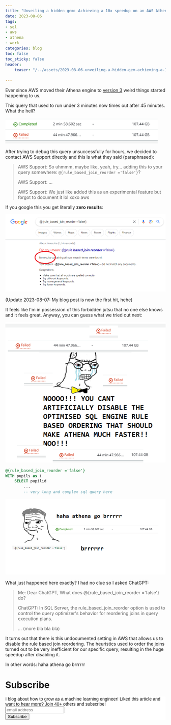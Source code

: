 ```yaml
---
title: "Unveiling a hidden gem: Achieving a 10x speedup on an AWS Athena SQL query with ZERO results on Google"
date: 2023-08-06
tags:
- sql
- aws 
- athena
- work
categories: blog
toc: false
toc_sticky: false
header:
    teaser: "/../assets/2023-08-06-unveiling-a-hidden-gem-achieving-a-10x-speedup-on-an-aws-athena-sql-query-with-zero-results-on-google/2023-08-06-13-34-23.png"

---
```


Ever since AWS moved their Athena engine to [version 3](https://docs.aws.amazon.com/athena/latest/ug/engine-versions-reference-0003.html) weird things started happening to us. 

This query that used to run under 3 minutes now times out after 45 minutes. What the hell?

![](/../assets/2023-08-06-unveiling-a-hidden-gem-achieving-a-10x-speedup-on-an-aws-athena-sql-query-with-zero-results-on-google/2023-08-06-13-39-53.png)

After trying to debug this query unsuccessfully for hours, we decided to contact AWS Support directly and this is what they said (paraphrased):

> AWS Support: So uhmmm, maybe like, yeah, try... adding this to your query somewhere: `@{rule_based_join_reorder ='false'}`?
>
> AWS Support: ...
>
> AWS Support: We just like added this as an experimental feature but forgot to document it lol xoxo aws

If you google this you get literally **zero results**:

![](/../assets/2023-08-06-unveiling-a-hidden-gem-achieving-a-10x-speedup-on-an-aws-athena-sql-query-with-zero-results-on-google/2023-08-06-16-28-35.png)

(Update 2023-08-07: My blog post is now the first hit, hehe)

It feels like I'm in possession of this forbidden jutsu that no one else knows and it feels great. Anyway, you can guess what we tried out next:

![](/../assets/2023-08-06-unveiling-a-hidden-gem-achieving-a-10x-speedup-on-an-aws-athena-sql-query-with-zero-results-on-google/2023-08-06-16-17-58.png)

```sql
@{rule_based_join_reorder ='false'}
WITH pupils as (
    SELECT pupilid
        ...
        -- very long and complex sql query here
```

![](/../assets/2023-08-06-unveiling-a-hidden-gem-achieving-a-10x-speedup-on-an-aws-athena-sql-query-with-zero-results-on-google/2023-08-06-16-18-05.png)

What just happened here exactly? I had no clue so I asked ChatGPT:

> Me: Dear ChatGPT, What does @{rule_based_join_reorder ='false'} do?
>
> ChatGPT:  In SQL Server, the rule_based_join_reorder option is used to control the query optimizer's behavior for reordering joins in query execution plans. 
>
> ... (more bla bla bla)

It turns out that there is this undocumented setting in AWS that allows us to disable the rule based join reordering. The heuristics used to order the joins turned out to be very inefficient for our specific query, resulting in the huge speedup after disabling it.

In other words: haha athena go brrrrrr

# Subscribe
<!-- Begin Mailchimp Signup Form -->
<link href="//cdn-images.mailchimp.com/embedcode/horizontal-slim-10_7.css" rel="stylesheet" type="text/css">
<style type="text/css">
#mc_embed_signup{background:#fff; clear:left; font:14px Helvetica,Arial,sans-serif; width:100%;}
/* Add your own Mailchimp form style overrides in your site stylesheet or in this style block.
    We recommend moving this block and the preceding CSS link to the HEAD of your HTML file. */
</style>
<div id="mc_embed_signup">
<form action="https://gmail.us3.list-manage.com/subscribe/post?u=92fe86c389878585bc87837e8&amp;id=50543deff9" method="post" id="mc-embedded-subscribe-form" name="mc-embedded-subscribe-form" class="validate" target="_blank" novalidate>
    <div id="mc_embed_signup_scroll">
<label for="mce-EMAIL">I blog about how to grow as a machine learning engineer! Liked this article and want to hear more? Join 40+ others and subscribe!</label>
<input type="email" value="" name="EMAIL" class="email" id="mce-EMAIL" placeholder="email address" required>
    <!-- real people should not fill this in and expect good things - do not remove this or risk form bot signups-->
    <div style="position: absolute; left: -5000px;" aria-hidden="true"><input type="text" name="b_92fe86c389878585bc87837e8_50543deff9" tabindex="-1" value=""></div>
    <div class="clear"><input type="submit" value="Subscribe" name="subscribe" id="mc-embedded-subscribe" class="button"></div>
    </div>
</form>
</div>
<!--End mc_embed_signup-->
    